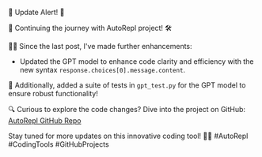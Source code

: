 🌟 Update Alert! 🌟

🚀 Continuing the journey with AutoRepl project! 🛠️

👨‍💻 Since the last post, I've made further enhancements:
- Updated the GPT model to enhance code clarity and efficiency with the new syntax `response.choices[0].message.content`.

🧪 Additionally, added a suite of tests in `gpt_test.py` for the GPT model to ensure robust functionality!

🔍 Curious to explore the code changes? Dive into the project on GitHub: [AutoRepl GitHub Repo](https://github.com/rohittp0/AutoREPL)

Stay tuned for more updates on this innovative coding tool! 🚗💨
#AutoRepl #CodingTools #GitHubProjects